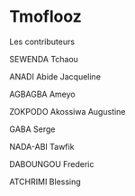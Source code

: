 # Tmoflooz
  Les contributeurs
  
  SEWENDA  Tchaou
  
  ANADI Abide Jacqueline
  
  AGBAGBA  Ameyo
  
  ZOKPODO Akossiwa Augustine
  
  GABA Serge
  
  NADA-ABI Tawfik
  
  DABOUNGOU Frederic
  
  ATCHRIMI Blessing
  
  
  
  
  
